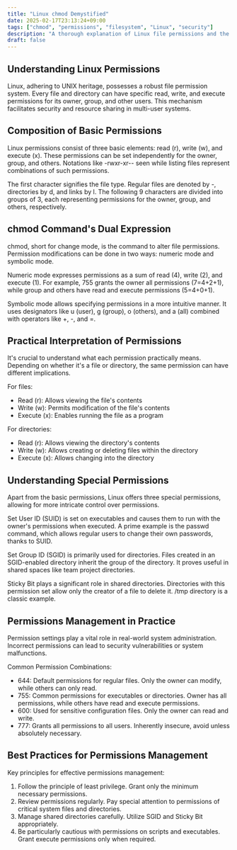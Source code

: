 ```yaml
---
title: "Linux chmod Demystified"
date: 2025-02-17T23:13:24+09:00
tags: ["chmod", "permissions", "filesystem", "Linux", "security"]
description: "A thorough explanation of Linux file permissions and the concept and usage of the chmod command."
draft: false
---
```


## Understanding Linux Permissions

Linux, adhering to UNIX heritage, possesses a robust file permission system. Every file and directory can have specific read, write, and execute permissions for its owner, group, and other users. This mechanism facilitates security and resource sharing in multi-user systems.

## Composition of Basic Permissions

Linux permissions consist of three basic elements: read (r), write (w), and execute (x). These permissions can be set independently for the owner, group, and others. Notations like -rwxr-xr-- seen while listing files represent combinations of such permissions.

The first character signifies the file type. Regular files are denoted by -, directories by d, and links by l. The following 9 characters are divided into groups of 3, each representing permissions for the owner, group, and others, respectively.

## chmod Command's Dual Expression

chmod, short for change mode, is the command to alter file permissions. Permission modifications can be done in two ways: numeric mode and symbolic mode.

Numeric mode expresses permissions as a sum of read (4), write (2), and execute (1). For example, 755 grants the owner all permissions (7=4+2+1), while group and others have read and execute permissions (5=4+0+1).

Symbolic mode allows specifying permissions in a more intuitive manner. It uses designators like u (user), g (group), o (others), and a (all) combined with operators like +, -, and =.

## Practical Interpretation of Permissions

It's crucial to understand what each permission practically means. Depending on whether it's a file or directory, the same permission can have different implications.

For files:

-   Read (r): Allows viewing the file's contents
-   Write (w): Permits modification of the file's contents
-   Execute (x): Enables running the file as a program

For directories:

-   Read (r): Allows viewing the directory's contents
-   Write (w): Allows creating or deleting files within the directory
-   Execute (x): Allows changing into the directory

## Understanding Special Permissions

Apart from the basic permissions, Linux offers three special permissions, allowing for more intricate control over permissions.

Set User ID (SUID) is set on executables and causes them to run with the owner's permissions when executed. A prime example is the passwd command, which allows regular users to change their own passwords, thanks to SUID.

Set Group ID (SGID) is primarily used for directories. Files created in an SGID-enabled directory inherit the group of the directory. It proves useful in shared spaces like team project directories.

Sticky Bit plays a significant role in shared directories. Directories with this permission set allow only the creator of a file to delete it. /tmp directory is a classic example.

## Permissions Management in Practice

Permission settings play a vital role in real-world system administration. Incorrect permissions can lead to security vulnerabilities or system malfunctions.

Common Permission Combinations:

-   644: Default permissions for regular files. Only the owner can modify, while others can only read.
-   755: Common permissions for executables or directories. Owner has all permissions, while others have read and execute permissions.
-   600: Used for sensitive configuration files. Only the owner can read and write.
-   777: Grants all permissions to all users. Inherently insecure, avoid unless absolutely necessary.

## Best Practices for Permissions Management

Key principles for effective permissions management:

1. Follow the principle of least privilege. Grant only the minimum necessary permissions.
2. Review permissions regularly. Pay special attention to permissions of critical system files and directories.
3. Manage shared directories carefully. Utilize SGID and Sticky Bit appropriately.
4. Be particularly cautious with permissions on scripts and executables. Grant execute permissions only when required.
